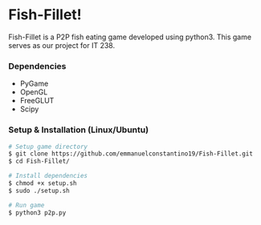 # Fish-Fillet!

Fish-Fillet is a P2P fish eating game developed using python3. This game serves as our project for IT 238.

### Dependencies

- PyGame
- OpenGL
- FreeGLUT
- Scipy

### Setup & Installation (Linux/Ubuntu)

```sh
# Setup game directory
$ git clone https://github.com/emmanuelconstantino19/Fish-Fillet.git
$ cd Fish-Fillet/

# Install dependencies
$ chmod +x setup.sh
$ sudo ./setup.sh

# Run game
$ python3 p2p.py
```
